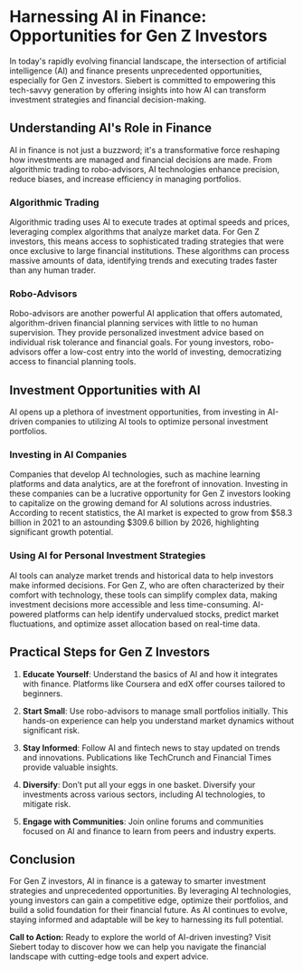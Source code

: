 # Harnessing AI in Finance: Opportunities for Gen Z Investors

In today's rapidly evolving financial landscape, the intersection of artificial intelligence (AI) and finance presents unprecedented opportunities, especially for Gen Z investors. Siebert is committed to empowering this tech-savvy generation by offering insights into how AI can transform investment strategies and financial decision-making.

## Understanding AI's Role in Finance

AI in finance is not just a buzzword; it's a transformative force reshaping how investments are managed and financial decisions are made. From algorithmic trading to robo-advisors, AI technologies enhance precision, reduce biases, and increase efficiency in managing portfolios.

### Algorithmic Trading

Algorithmic trading uses AI to execute trades at optimal speeds and prices, leveraging complex algorithms that analyze market data. For Gen Z investors, this means access to sophisticated trading strategies that were once exclusive to large financial institutions. These algorithms can process massive amounts of data, identifying trends and executing trades faster than any human trader.

### Robo-Advisors

Robo-advisors are another powerful AI application that offers automated, algorithm-driven financial planning services with little to no human supervision. They provide personalized investment advice based on individual risk tolerance and financial goals. For young investors, robo-advisors offer a low-cost entry into the world of investing, democratizing access to financial planning tools.

## Investment Opportunities with AI

AI opens up a plethora of investment opportunities, from investing in AI-driven companies to utilizing AI tools to optimize personal investment portfolios.

### Investing in AI Companies

Companies that develop AI technologies, such as machine learning platforms and data analytics, are at the forefront of innovation. Investing in these companies can be a lucrative opportunity for Gen Z investors looking to capitalize on the growing demand for AI solutions across industries. According to recent statistics, the AI market is expected to grow from $58.3 billion in 2021 to an astounding $309.6 billion by 2026, highlighting significant growth potential.

### Using AI for Personal Investment Strategies

AI tools can analyze market trends and historical data to help investors make informed decisions. For Gen Z, who are often characterized by their comfort with technology, these tools can simplify complex data, making investment decisions more accessible and less time-consuming. AI-powered platforms can help identify undervalued stocks, predict market fluctuations, and optimize asset allocation based on real-time data.

## Practical Steps for Gen Z Investors

1. **Educate Yourself**: Understand the basics of AI and how it integrates with finance. Platforms like Coursera and edX offer courses tailored to beginners.
   
2. **Start Small**: Use robo-advisors to manage small portfolios initially. This hands-on experience can help you understand market dynamics without significant risk.

3. **Stay Informed**: Follow AI and fintech news to stay updated on trends and innovations. Publications like TechCrunch and Financial Times provide valuable insights.

4. **Diversify**: Don’t put all your eggs in one basket. Diversify your investments across various sectors, including AI technologies, to mitigate risk.

5. **Engage with Communities**: Join online forums and communities focused on AI and finance to learn from peers and industry experts.

## Conclusion

For Gen Z investors, AI in finance is a gateway to smarter investment strategies and unprecedented opportunities. By leveraging AI technologies, young investors can gain a competitive edge, optimize their portfolios, and build a solid foundation for their financial future. As AI continues to evolve, staying informed and adaptable will be key to harnessing its full potential.

**Call to Action:** Ready to explore the world of AI-driven investing? Visit Siebert today to discover how we can help you navigate the financial landscape with cutting-edge tools and expert advice.